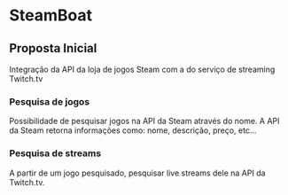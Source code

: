 # SteamBoat

## Proposta Inicial
Integração da API da loja de jogos Steam com a do serviço de streaming Twitch.tv

### Pesquisa de jogos
Possibilidade de pesquisar jogos na API da Steam através do nome.
A API da Steam retorna informações como: nome, descrição, preço, etc...

### Pesquisa de streams
A partir de um jogo pesquisado, pesquisar live streams dele na API da Twitch.tv.
